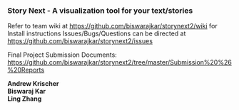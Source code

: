 ### Story Next - A visualization tool for your text/stories

Refer to team wiki at https://github.com/biswarajkar/storynext2/wiki for Install instructions
Issues/Bugs/Questions can be directed at https://github.com/biswarajkar/storynext2/issues

Final Project Submission Documents: https://github.com/biswarajkar/storynext2/tree/master/Submission%20%26%20Reports

**Andrew Krischer**   
**Biswaraj Kar**   
**Ling Zhang**  
